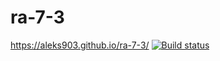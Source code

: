 # ra-7-3
https://aleks903.github.io/ra-7-3/
[![Build status](https://ci.appveyor.com/api/projects/status/qcmaa78twqxduro0?svg=true)](https://ci.appveyor.com/project/aleks903/ra-7-3)